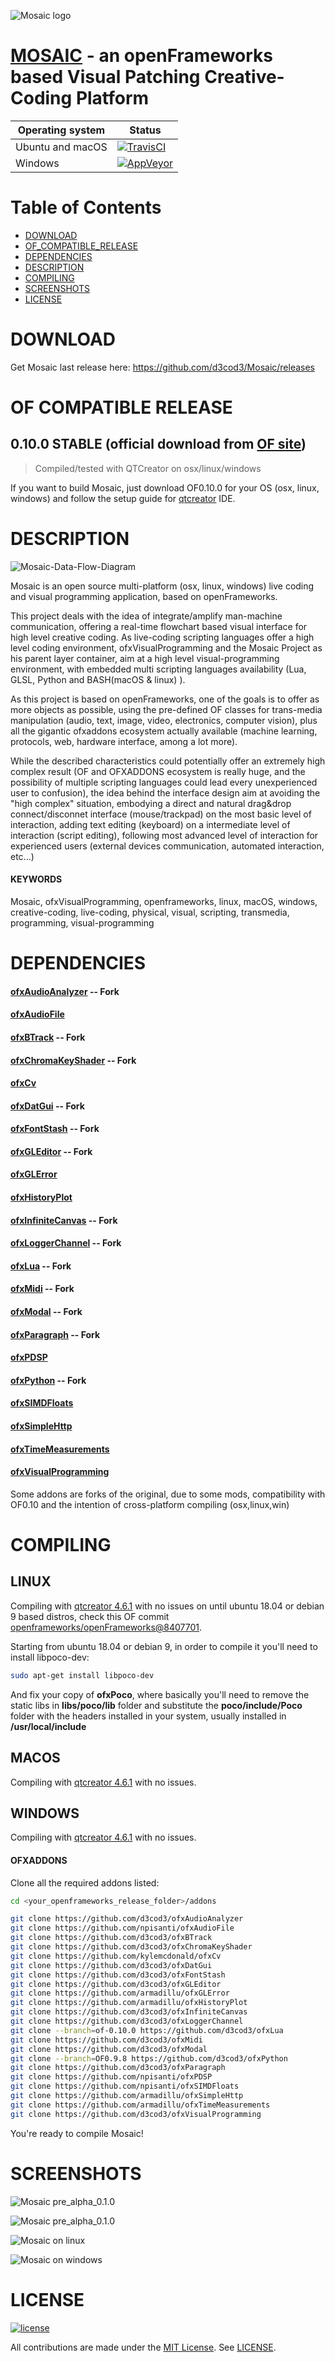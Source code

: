 ![Mosaic logo](https://github.com/d3cod3/Mosaic/raw/master/process/logo/logo_150.png)

# [MOSAIC](https://mosaic.d3cod3.org) - an openFrameworks based Visual Patching Creative-Coding Platform

Operating system | Status
---------------- | ----------
Ubuntu and macOS | [![TravisCI](https://travis-ci.org/d3cod3/ofxVisualProgramming.svg?branch=master)](https://travis-ci.org/d3cod3/ofxVisualProgramming)
Windows          | [![AppVeyor](https://ci.appveyor.com/api/projects/status/65sk40q6y8bqfunw/branch/master?svg=true)](https://ci.appveyor.com/project/d3cod3/ofxvisualprogramming/branch/master)

Table of Contents
=================

   * [DOWNLOAD](#download)
   * [OF_COMPATIBLE_RELEASE](#of_compatible_release)
   * [DEPENDENCIES](#dependencies)
   * [DESCRIPTION](#description)
   * [COMPILING](#compiling)
   * [SCREENSHOTS](#screenshots)
   * [LICENSE](#license)


# DOWNLOAD

Get Mosaic last release here: https://github.com/d3cod3/Mosaic/releases

# OF COMPATIBLE RELEASE

## 0.10.0 STABLE (official download from [OF site](https://openframeworks.cc/))
> Compiled/tested with QTCreator on osx/linux/windows

If you want to build Mosaic, just download OF0.10.0 for your OS (osx, linux, windows) and follow the setup guide for [qtcreator](https://www.qt.io/) IDE.

# DESCRIPTION

![Mosaic-Data-Flow-Diagram](https://github.com/d3cod3/Mosaic/raw/master/process/img/10_Mosaic-Data-Flow-Diagram.jpg)

Mosaic is an open source multi-platform (osx, linux, windows) live coding and visual programming application, based on openFrameworks.

This project deals with the idea of integrate/amplify man-machine communication, offering a real-time flowchart based visual interface for high level creative coding. As live-coding scripting languages offer a high level coding environment, ofxVisualProgramming and the Mosaic Project as his parent layer container, aim at a high level visual-programming environment, with embedded multi scripting languages availability (Lua, GLSL, Python and BASH(macOS & linux) ).

As this project is based on openFrameworks, one of the goals is to offer as more objects as possible, using the pre-defined OF classes for trans-media manipulation (audio, text, image, video, electronics, computer vision), plus all the gigantic ofxaddons ecosystem actually available (machine learning, protocols, web, hardware interface, among a lot more).

While the described characteristics could potentially offer an extremely high complex result (OF and OFXADDONS ecosystem is really huge, and the possibility of multiple scripting languages could lead every unexperienced user to confusion), the idea behind the interface design aim at avoiding the "high complex" situation, embodying a direct and natural drag&drop connect/disconnet interface (mouse/trackpad) on the most basic level of interaction, adding text editing (keyboard) on a intermediate level of interaction (script editing), following most advanced level of interaction for experienced users (external devices communication, automated interaction, etc...)


#### KEYWORDS
Mosaic, ofxVisualProgramming, openframeworks, linux, macOS, windows, creative-coding, live-coding, physical, visual, scripting, transmedia, programming, visual-programming

# DEPENDENCIES

#### [ofxAudioAnalyzer](https://github.com/d3cod3/ofxAudioAnalyzer) -- Fork

#### [ofxAudioFile](https://github.com/npisanti/ofxAudioFile)

#### [ofxBTrack](https://github.com/d3cod3/ofxBTrack) -- Fork

#### [ofxChromaKeyShader](https://github.com/d3cod3/ofxChromaKeyShader) -- Fork

#### [ofxCv](https://github.com/kylemcdonald/ofxCv)

#### [ofxDatGui](https://github.com/d3cod3/ofxDatGui) -- Fork

#### [ofxFontStash](https://github.com/d3cod3/ofxFontStash) -- Fork

#### [ofxGLEditor](https://github.com/d3cod3/ofxGLEditor) -- Fork

#### [ofxGLError](https://github.com/armadillu/ofxGLError)

#### [ofxHistoryPlot](https://github.com/armadillu/ofxHistoryPlot)

#### [ofxInfiniteCanvas](https://github.com/d3cod3/ofxInfiniteCanvas) -- Fork

#### [ofxLoggerChannel](https://github.com/d3cod3/ofxLoggerChannel) -- Fork

#### [ofxLua](https://github.com/d3cod3/ofxLua) -- Fork

#### [ofxMidi](https://github.com/d3cod3/ofxMidi) -- Fork

#### [ofxModal](https://github.com/d3cod3/ofxModal) -- Fork

#### [ofxParagraph](https://github.com/d3cod3/ofxParagraph) -- Fork

#### [ofxPDSP](https://github.com/npisanti/ofxPDSP)

#### [ofxPython](https://github.com/d3cod3/ofxPython) -- Fork

#### [ofxSIMDFloats](https://github.com/npisanti/ofxSIMDFloats)

#### [ofxSimpleHttp](https://github.com/armadillu/ofxSimpleHttp)

#### [ofxTimeMeasurements](https://github.com/armadillu/ofxTimeMeasurements)

#### [ofxVisualProgramming](https://github.com/d3cod3/ofxVisualProgramming)

Some addons are forks of the original, due to some mods, compatibility with OF0.10 and the intention of cross-platform compiling (osx,linux,win)


# COMPILING

## LINUX

Compiling with [qtcreator 4.6.1](https://download.qt.io/official_releases/qtcreator/4.6/4.6.1/) with no issues on until ubuntu 18.04 or debian 9 based distros, check this OF commit [openframeworks/openFrameworks@8407701](https://github.com/openframeworks/openFrameworks/commit/84077013d8a9c482696af18777a4e6976afe970c).

Starting from ubuntu 18.04 or debian 9, in order to compile it you'll need to install libpoco-dev:

```bash
sudo apt-get install libpoco-dev
```

And fix your copy of **ofxPoco**, where basically you'll need to remove the static libs in **libs/poco/lib** folder and substitute the **poco/include/Poco** folder with the headers installed in your system, usually installed in **/usr/local/include**

## MACOS

Compiling with [qtcreator 4.6.1](https://download.qt.io/official_releases/qtcreator/4.6/4.6.1/) with no issues.

## WINDOWS

Compiling with [qtcreator 4.6.1](https://download.qt.io/official_releases/qtcreator/4.6/4.6.1/) with no issues.

#### OFXADDONS

Clone all the required addons listed:

```bash
cd <your_openframeworks_release_folder>/addons

git clone https://github.com/d3cod3/ofxAudioAnalyzer
git clone https://github.com/npisanti/ofxAudioFile
git clone https://github.com/d3cod3/ofxBTrack
git clone https://github.com/d3cod3/ofxChromaKeyShader
git clone https://github.com/kylemcdonald/ofxCv
git clone https://github.com/d3cod3/ofxDatGui
git clone https://github.com/d3cod3/ofxFontStash
git clone https://github.com/d3cod3/ofxGLEditor
git clone https://github.com/armadillu/ofxGLError
git clone https://github.com/armadillu/ofxHistoryPlot
git clone https://github.com/d3cod3/ofxInfiniteCanvas
git clone https://github.com/d3cod3/ofxLoggerChannel
git clone --branch=of-0.10.0 https://github.com/d3cod3/ofxLua
git clone https://github.com/d3cod3/ofxMidi
git clone https://github.com/d3cod3/ofxModal
git clone --branch=OF0.9.8 https://github.com/d3cod3/ofxPython
git clone https://github.com/d3cod3/ofxParagraph
git clone https://github.com/npisanti/ofxPDSP
git clone https://github.com/npisanti/ofxSIMDFloats
git clone https://github.com/armadillu/ofxSimpleHttp
git clone https://github.com/armadillu/ofxTimeMeasurements
git clone https://github.com/d3cod3/ofxVisualProgramming

```

You're ready to compile Mosaic!

# SCREENSHOTS

![Mosaic pre_alpha_0.1.0](https://github.com/d3cod3/Mosaic/raw/master/process/img/09_we_are_near_alpha_station.png)

![Mosaic pre_alpha_0.1.0](https://github.com/d3cod3/Mosaic/raw/master/process/img/08_life_is_full_of_possibilities.png)

![Mosaic on linux](https://github.com/d3cod3/Mosaic/raw/master/process/img/03_Mosaic_linux_cinnamon_screenshot.png)

![Mosaic on windows](https://github.com/d3cod3/Mosaic/raw/master/process/img/04_Mosaic_windows_screenshot.png)

# LICENSE

[![license](https://img.shields.io/github/license/mashape/apistatus.svg)](LICENSE)

All contributions are made under the [MIT License](https://opensource.org/licenses/MIT). See [LICENSE](https://github.com/d3cod3/Mosaic/blob/master/LICENSE.md).
